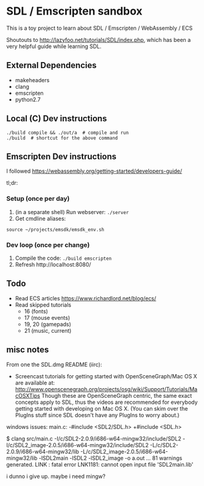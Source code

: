 # SDL / Emscripten sandbox

This is a toy project to learn about SDL / Emscripten / WebAssembly / ECS

Shoutouts to http://lazyfoo.net/tutorials/SDL/index.php, which has been a very
helpful guide while learning SDL.

## External Dependencies

* makeheaders
* clang
* emscripten
* python2.7

## Local (C) Dev instructions

```
./build compile && ./out/a  # compile and run
./build  # shortcut for the above command
```

## Emscripten Dev instructions

I followed https://webassembly.org/getting-started/developers-guide/

tl;dr:

### Setup (once per day)

1. (in a separate shell) Run webserver: `./server`
2. Get cmdline aliases:
```
source ~/projects/emsdk/emsdk_env.sh
```

### Dev loop (once per change)

1. Compile the code: `./build emscripten`
2. Refresh http://localhost:8080/



## Todo

* Read ECS articles
  https://www.richardlord.net/blog/ecs/
* Read skipped tutorials
  * 16 (fonts)
  * 17 (mouse events)
  * 19, 20 (gamepads)
  * 21 (music, current)

## misc notes

From one the SDL.dmg README (iirc):
 - Screencast tutorials for getting started with OpenSceneGraph/Mac OS X are
  available at:
  http://www.openscenegraph.org/projects/osg/wiki/Support/Tutorials/MacOSXTips
  Though these are OpenSceneGraph centric, the same exact concepts apply to
  SDL, thus the videos are recommended for everybody getting started with
  developing on Mac OS X. (You can skim over the PlugIns stuff since SDL
  doesn't have any PlugIns to worry about.)


windows issues:
  main.c:
    -#include <SDL2/SDL.h>
    +#include <SDL.h>

  $ clang src/main.c -I/c/SDL2-2.0.9/i686-w64-mingw32/include/SDL2 -I/c/SDL2_image-2.0.5/i686-w64-mingw32/include/SDL2 -L/c/SDL2-2.0.9/i686-w64-mingw32/lib -L/c/SDL2_image-2.0.5/i686-w64-mingw32/lib -lSDL2main -lSDL2 -lSDL2_image -o a.out
  ...
  81 warnings generated.
  LINK : fatal error LNK1181: cannot open input file 'SDL2main.lib'

  i dunno i give up. maybe i need mingw?
